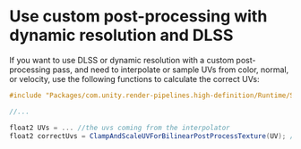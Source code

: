 # Use custom post-processing with dynamic resolution and DLSS 

If you want to use DLSS or dynamic resolution with a custom post-processing pass, and need to interpolate or sample UVs from color, normal, or velocity, use the following functions to calculate the correct UVs:

```glsl
#include "Packages/com.unity.render-pipelines.high-definition/Runtime/ShaderLibrary/ShaderVariables.hlsl"

//...

float2 UVs = ... //the uvs coming from the interpolator
float2 correctUvs = ClampAndScaleUVForBilinearPostProcessTexture(UV); // use these uvs to sample color / normal and velocity

```